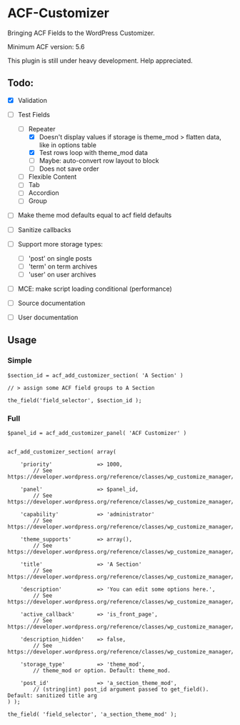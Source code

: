 ACF-Customizer
==============

Bringing ACF Fields to the WordPress Customizer.

Minimum ACF version: 5.6

This plugin is still under heavy development.
Help appreciated.


Todo:
-----
 - [x] Validation
 - [ ] Test Fields
	 - [ ] Repeater
		 - [x] Doesn't display values if storage is theme_mod > flatten data, like in options table
		 - [x] Test rows loop with theme_mod data
		 - [ ] Maybe: auto-convert row layout to block
		 - [ ] Does not save order
	 - [ ] Flexible Content
	 - [ ] Tab
	 - [ ] Accordion
	 - [ ] Group
 - [ ] Make theme mod defaults equal to acf field defaults
 - [ ] Sanitize callbacks
 - [ ] Support more storage types:
	 - [ ] 'post' on single posts
	 - [ ] 'term' on term archives
	 - [ ] 'user' on user archives
 - [ ] MCE: make script loading conditional (performance)
 - [ ] Source documentation
 - [ ] User documentation



Usage
-----
### Simple

```
$section_id = acf_add_customizer_section( 'A Section' )

// > assign some ACF field groups to A Section

the_field('field_selector', $section_id );
```

### Full
```
$panel_id = acf_add_customizer_panel( 'ACF Customizer' )


acf_add_customizer_section( array(

	'priority'				=> 1000,
		// See https://developer.wordpress.org/reference/classes/wp_customize_manager/add_section/

	'panel'					=> $panel_id,
		// See https://developer.wordpress.org/reference/classes/wp_customize_manager/add_section/

	'capability'			=> 'administrator'
		// See https://developer.wordpress.org/reference/classes/wp_customize_manager/add_section/

	'theme_supports'		=> array(),
		// See https://developer.wordpress.org/reference/classes/wp_customize_manager/add_section/

	'title'					=> 'A Section'
		// See https://developer.wordpress.org/reference/classes/wp_customize_manager/add_section/

	'description'			=> 'You can edit some options here.',
		// See https://developer.wordpress.org/reference/classes/wp_customize_manager/add_section/

	'active_callback'		=> 'is_front_page',
		// See https://developer.wordpress.org/reference/classes/wp_customize_manager/add_section/

	'description_hidden'	=> false,
		// See https://developer.wordpress.org/reference/classes/wp_customize_manager/add_section/

	'storage_type'			=> 'theme_mod',							
		// theme_mod or option. Default: theme_mod.

	'post_id' 				=> 'a_section_theme_mod',				
		// (string|int) post_id argument passed to get_field(). Default: sanitized title arg
) );

the_field( 'field_selector', 'a_section_theme_mod' );
```
